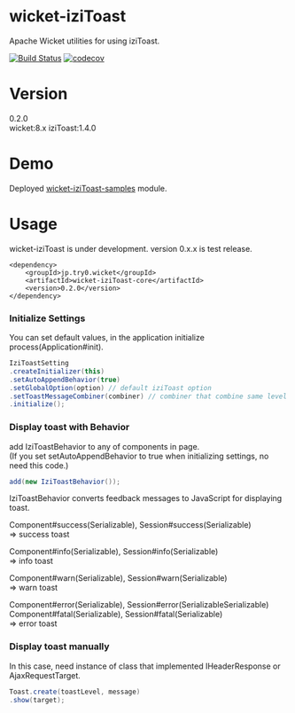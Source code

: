 # wicket-iziToast
Apache Wicket utilities for using iziToast.  


[![Build Status](https://travis-ci.org/try0/wicket-iziToast.svg?branch=master)](https://travis-ci.org/try0/wicket-iziToast)
[![codecov](https://codecov.io/gh/try0/wicket-iziToast/branch/master/graph/badge.svg)](https://codecov.io/gh/try0/wicket-iziToast)


# Version
0.2.0  
wicket:8.x iziToast:1.4.0



# Demo
Deployed [wicket-iziToast-samples](https://try0.jp/app/wicket-iziToast-samples/) module.



# Usage
wicket-iziToast is under development.
version 0.x.x is test release.

```
<dependency>
    <groupId>jp.try0.wicket</groupId>
    <artifactId>wicket-iziToast-core</artifactId>
    <version>0.2.0</version>
</dependency>
```


### Initialize Settings
You can set default values, in the application initialize process(Application#init).
```java
IziToastSetting
.createInitializer(this)
.setAutoAppendBehavior(true)
.setGlobalOption(option) // default iziToast option
.setToastMessageCombiner(combiner) // combiner that combine same level feedback messages.
.initialize();
```


### Display toast with Behavior

add IziToastBehavior to any of components in page.  
(If you set setAutoAppendBehavior to true when initializing settings, no need this code.)
```java
add(new IziToastBehavior());
```

IziToastBehavior converts feedback messages to JavaScript for displaying toast.

Component#success(Serializable), Session#success(Serializable)  
⇒ success toast  

Component#info(Serializable), Session#info(Serializable)  
⇒ info toast  

Component#warn(Serializable), Session#warn(Serializable)  
⇒ warn toast  

Component#error(Serializable), Session#error(SerializableSerializable)  
Component#fatal(Serializable), Session#fatal(Serializable)  
⇒ error toast  


### Display toast manually
In this case, need instance of class that implemented IHeaderResponse or AjaxRequestTarget.

```java
Toast.create(toastLevel, message)
.show(target);
```

